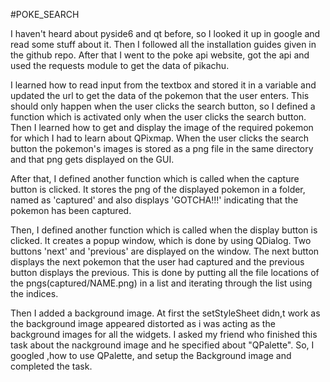 #POKE_SEARCH

I haven't heard about pyside6 and qt before, so I looked it up in google and read some stuff about it.
Then I followed all the installation guides given in the github repo. After that I went to the poke api website, got the api and used  the requests module to get the data of pikachu.

I learned how to read input from the textbox and stored it in a variable and updated the url to get the data of the pokemon that the user enters. This should only happen when the user clicks the search button, so I defined a function which is activated only when the user clicks the search button.
Then I learned how to get and display the image of the required pokemon for which I had to learn about QPixmap. When the user clicks the search button the pokemon's images is stored as a png file in the same directory and that png gets displayed on the GUI.

After that, I defined another function which is called when the capture button is clicked. It stores the png of the displayed pokemon in a folder, named as 'captured' and also displays 'GOTCHA!!!' indicating that the pokemon has been captured.

Then, I defined another function which is called when the display button is clicked. It creates a popup window, which is done by using QDialog. Two buttons 'next' and 'previous' are displayed on the window.
The next button displays the next pokemon that the user had captured and the previous button displays the previous. This is done by putting all the file locations of the pngs(captured/NAME.png) in a list and iterating through the list using the indices.

Then I added a background image. At first the setStyleSheet didn,t work as the background image appeared distorted as i was acting as the background images for all the widgets. I asked my friend who finished this task about the nackground image and he specified about "QPalette".
So, I googled ,how to use QPalette, and setup the Background image and completed the task.
